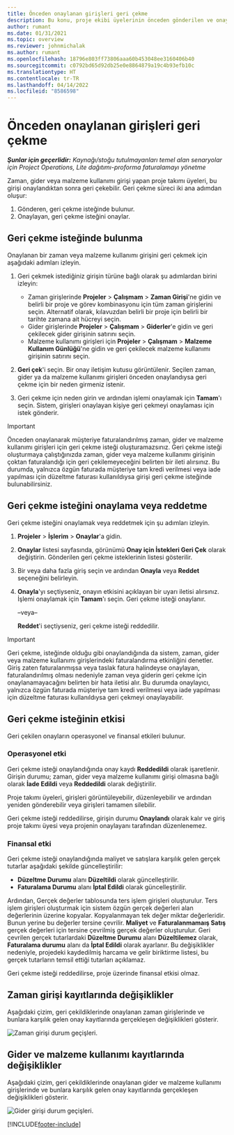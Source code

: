 ```yaml
---
title: Önceden onaylanan girişleri geri çekme
description: Bu konu, proje ekibi üyelerinin önceden gönderilen ve onaylanmış zaman, masraf ve malzeme kullanımı kayıtlarını nasıl geri çekeceğini ve proje yöneticisinin geri çekme isteklerini nasıl onaylayacağını veya reddedeceğini açıklamaktadır.
author: rumant
ms.date: 01/31/2021
ms.topic: overview
ms.reviewer: johnmichalak
ms.author: rumant
ms.openlocfilehash: 18796e803ff73806aaa60b453048ee3160406b40
ms.sourcegitcommit: c0792bd65d92db25e0e8864879a19c4b93efb10c
ms.translationtype: HT
ms.contentlocale: tr-TR
ms.lasthandoff: 04/14/2022
ms.locfileid: "8586598"
---
```

# <a name="recall-previously-approved-entries"></a>Önceden onaylanan girişleri geri çekme

_**Şunlar için geçerlidir:** Kaynağı/stoğu tutulmayanları temel alan senaryolar için Project Operations, Lite dağıtımı-proforma faturalamayı yönetme_

Zaman, gider veya malzeme kullanımı girişi yapan proje takımı üyeleri, bu girişi onaylandıktan sonra geri çekebilir. Geri çekme süreci iki ana adımdan oluşur:

1. Gönderen, geri çekme isteğinde bulunur.
2. Onaylayan, geri çekme isteğini onaylar.

## <a name="request-a-recall"></a>Geri çekme isteğinde bulunma

Onaylanan bir zaman veya malzeme kullanımı girişini geri çekmek için aşağıdaki adımları izleyin.

1. Geri çekmek istediğiniz girişin türüne bağlı olarak şu adımlardan birini izleyin:

    - Zaman girişlerinde **Projeler** \> **Çalışmam** \> **Zaman Girişi**'ne gidin ve belirli bir proje ve görev kombinasyonu için tüm zaman girişlerini seçin. Alternatif olarak, kılavuzdan belirli bir proje için belirli bir tarihte zamana ait hücreyi seçin.
    - Gider girişlerinde **Projeler** \> **Çalışmam** \> **Giderler**'e gidin ve geri çekilecek gider girişinin satırını seçin.
    - Malzeme kullanımı girişleri için **Projeler** \> **Çalışmam** \> **Malzeme Kullanım Günlüğü**'ne gidin ve geri çekilecek malzeme kullanımı girişinin satırını seçin.

2. **Geri çek**'i seçin. Bir onay iletişim kutusu görüntülenir. Seçilen zaman, gider ya da malzeme kullanımı girişleri önceden onaylandıysa geri çekme için bir neden girmeniz istenir.
3. Geri çekme için neden girin ve ardından işlemi onaylamak için **Tamam**'ı seçin. Sistem, girişleri onaylayan kişiye geri çekmeyi onaylaması için istek gönderir.

> [!IMPORTANT]
> Önceden onaylanarak müşteriye faturalandırılmış zaman, gider ve malzeme kullanımı girişleri için geri çekme isteği oluşturamazsınız. Geri çekme isteği oluşturmaya çalıştığınızda zaman, gider veya malzeme kullanımı girişinin çoktan faturalandığı için geri çekilemeyeceğini belirten bir ileti alırsınız. Bu durumda, yalnızca özgün faturada müşteriye tam kredi verilmesi veya iade yapılması için düzeltme faturası kullanıldıysa girişi geri çekme isteğinde bulunabilirsiniz.

## <a name="approve-or-reject-a-recall-request"></a>Geri çekme isteğini onaylama veya reddetme

Geri çekme isteğini onaylamak veya reddetmek için şu adımları izleyin.

1. **Projeler** \> **İşlerim** \> **Onaylar**'a gidin.
2. **Onaylar** listesi sayfasında, görünümü **Onay için İstekleri Geri Çek** olarak değiştirin. Gönderilen geri çekme isteklerinin listesi gösterilir.
3. Bir veya daha fazla giriş seçin ve ardından **Onayla** veya **Reddet** seçeneğini belirleyin.
4. **Onayla**'yı seçtiyseniz, onayın etkisini açıklayan bir uyarı iletisi alırsınız. İşlemi onaylamak için **Tamam**'ı seçin. Geri çekme isteği onaylanır.

    –veya–

    **Reddet**'i seçtiyseniz, geri çekme isteği reddedilir.

> [!IMPORTANT]
> Geri çekme, isteğinde olduğu gibi onaylandığında da sistem, zaman, gider veya malzeme kullanımı girişlerindeki faturalandırma etkinliğini denetler. Giriş zaten faturalanmışsa veya taslak fatura halindeyse onaylayan, faturalandırılmış olması nedeniyle zaman veya giderin geri çekme için onaylanamayacağını belirten bir hata iletisi alır. Bu durumda onaylayıcı, yalnızca özgün faturada müşteriye tam kredi verilmesi veya iade yapılması için düzeltme faturası kullanıldıysa geri çekmeyi onaylayabilir.

## <a name="impact-of-a-recall-request"></a>Geri çekme isteğinin etkisi

Geri çekilen onayların operasyonel ve finansal etkileri bulunur.

### <a name="operational-impact"></a>Operasyonel etki

Geri çekme isteği onaylandığında onay kaydı **Reddedildi** olarak işaretlenir. Girişin durumu; zaman, gider veya malzeme kullanımı girişi olmasına bağlı olarak **İade Edildi** veya **Reddedildi** olarak değiştirilir.

Proje takımı üyeleri, girişleri görüntüleyebilir, düzenleyebilir ve ardından yeniden gönderebilir veya girişleri tamamen silebilir.

Geri çekme isteği reddedilirse, girişin durumu **Onaylandı** olarak kalır ve giriş proje takımı üyesi veya projenin onaylayanı tarafından düzenlenemez.

### <a name="financial-impact"></a>Finansal etki

Geri çekme isteği onaylandığında maliyet ve satışlara karşılık gelen gerçek tutarlar aşağıdaki şekilde güncelleştirilir:

- **Düzeltme Durumu** alanı **Düzeltildi** olarak güncelleştirilir.
- **Faturalama Durumu** alanı **İptal Edildi** olarak güncelleştirilir.

Ardından, Gerçek değerler tablosunda ters işlem girişleri oluşturulur. Ters işlem girişleri oluşturmak için sistem özgün gerçek değerleri alan değerlerinin üzerine kopyalar. Kopyalanmayan tek değer miktar değerleridir. Bunun yerine bu değerler tersine çevrilir. **Maliyet** ve **Faturalanmamaış Satış** gerçek değerleri için tersine çevrilmiş gerçek değerler oluşturulur. Geri çevrilen gerçek tutarlardaki **Düzeltme Durumu** alanı **Düzeltilemez** olarak, **Faturalama durumu** alanı da **İptal Edildi** olarak ayarlanır. Bu değişiklikler nedeniyle, projedeki kaydedilmiş harcama ve gelir biriktirme listesi, bu gerçek tutarların temsil ettiği tutarları açıklamaz.

Geri çekme isteği reddedilirse, proje üzerinde finansal etkisi olmaz.

## <a name="changes-to-time-entry-records"></a>Zaman girişi kayıtlarında değişiklikler

Aşağıdaki çizim, geri çekildiklerinde onaylanan zaman girişlerinde ve bunlara karşılık gelen onay kayıtlarında gerçekleşen değişiklikleri gösterir.

![Zaman girişi durum geçişleri.](media/TimeEntryStateTransitions.png)

## <a name="changes-to-expense-and-material-usage-entry-records"></a>Gider ve malzeme kullanımı kayıtlarında değişiklikler

Aşağıdaki çizim, geri çekildiklerinde onaylanan gider ve malzeme kullanımı girişlerinde ve bunlara karşılık gelen onay kayıtlarında gerçekleşen değişiklikleri gösterir.

![Gider girişi durum geçişleri.](media/ExpenseEntryStateTransitions.png)

[!INCLUDE[footer-include](../includes/footer-banner.md)]
